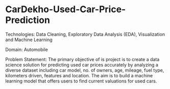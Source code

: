 # CarDekho-Used-Car-Price-Prediction

Technologies: Data Cleaning, Exploratory Data Analysis (EDA), Visualization and Machine Learning

Domain: Automobile

Problem Statement: The primary objective of is project is to create a data science solution for predicting used car prices accurately by analyzing a diverse dataset including car model, no. of owners, age, mileage, fuel type, kilometers driven, features and location. The aim is to build a machine learning model that offers users to find current valuations for used cars.
